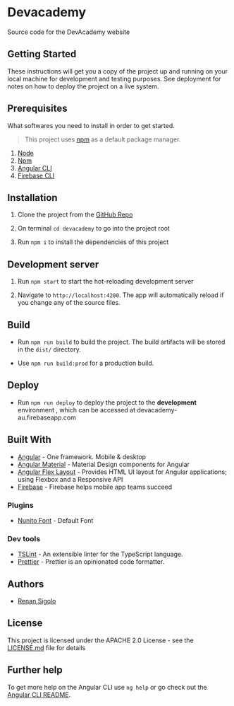 # Devacademy

Source code for the DevAcademy website

## Getting Started

These instructions will get you a copy of the project up and running on your local machine for development and testing purposes. See deployment for notes on how to deploy the project on a live system.

## Prerequisites

What softwares you need to install in order to get started.

> This project uses [npm](https://www.npmjs.com/) as a default package manager.

1. [Node](https://nodejs.org/en/)
1. [Npm](https://www.npmjs.com/)
1. [Angular CLI](https://cli.angular.io/)
1. [Firebase CLI](https://firebase.google.com/docs/cli/)

## Installation

1.  Clone the project from the [GitHub Repo](https://github.com/renansigolo/devacademy.git)

1.  On terminal `cd devacademy` to go into the project root

1.  Run `npm i` to install the dependencies of this project

## Development server

1.  Run `npm start` to start the hot-reloading development server

1.  Navigate to `http://localhost:4200`. The app will automatically reload if you change any of the source files.

## Build

- Run `npm run build` to build the project. The build artifacts will be stored in the `dist/` directory.

- Use `npm run build:prod` for a production build.

## Deploy

- Run `npm run deploy` to deploy the project to the **development** environment
  , which can be accessed at devacademy-au.firebaseapp.com

## Built With

- [Angular](https://angular.io/) - One framework. Mobile & desktop
- [Angular Material](https://material.angular.io/) - Material Design components for Angular
- [Angular Flex Layout](https://github.com/angular/flex-layout) - Provides HTML UI layout for Angular applications; using Flexbox and a Responsive API
- [Firebase](https://firebase.google.com/) - Firebase helps mobile app teams succeed

### Plugins

- [Nunito Font](https://fonts.google.com/specimen/Nunito) - Default Font

### Dev tools

- [TSLint](https://palantir.github.io/tslint/) - An extensible linter for the TypeScript language.
- [Prettier](https://prettier.io/) - Prettier is an opinionated code formatter.

## Authors

- [Renan Sigolo](https://github.com/renansigolo)

## License

This project is licensed under the APACHE 2.0 License - see the [LICENSE.md](LICENSE.md) file for details

## Further help

To get more help on the Angular CLI use `ng help` or go check out the [Angular CLI README](https://github.com/angular/angular-cli/blob/master/README.md).
